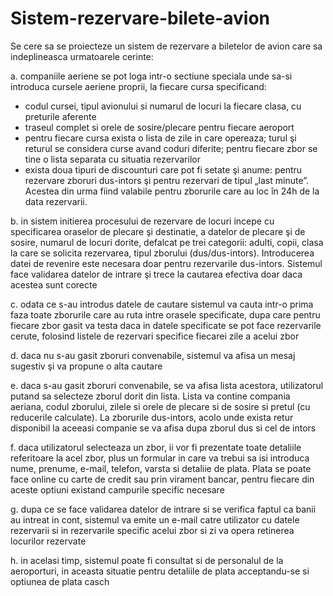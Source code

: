 # Sistem-rezervare-bilete-avion

Se cere sa se proiecteze un sistem de rezervare a biletelor de avion care sa indeplineasca urmatoarele cerinte:

a.  companiile aeriene se pot loga intr-o sectiune speciala unde sa-si introduca cursele aeriene proprii, la fiecare cursa specificand:
  - codul cursei, tipul avionului si numarul de locuri la fiecare clasa, cu preturile aferente
  - traseul complet si orele de sosire/plecare pentru fiecare aeroport
  - pentru fiecare cursa exista o lista de zile in care opereaza; turul şi returul se considera curse avand coduri diferite; pentru fiecare zbor se tine o lista separata            cu situatia rezervarilor
  - exista doua tipuri de discounturi care pot fi setate şi anume: pentru rezervare zboruri dus-intors şi pentru rezervari de tipul „last minute”. Acestea din urma fiind            valabile pentru zborurile care au loc în 24h de la data rezervarii.

b.  in sistem initierea procesului de rezervare de locuri incepe cu specificarea oraselor de plecare şi destinatie, a datelor de plecare şi de sosire, numarul de locuri dorite, defalcat pe trei categorii: adulti, copii, clasa la care se solicita rezervarea, tipul zborului (dus/dus-intors). Introducerea datei de revenire este necesara doar pentru rezervarile dus-intors. Sistemul face validarea datelor de intrare şi trece la cautarea efectiva doar daca acestea sunt corecte

c.  odata ce s-au introdus datele de cautare sistemul va cauta intr-o prima faza toate zborurile care au ruta intre orasele specificate, dupa care pentru fiecare zbor gasit va testa daca in datele specificate se pot face rezervarile cerute, folosind listele de rezervari specifice fiecarei zile a acelui zbor

d.  daca nu s-au gasit zboruri convenabile, sistemul va afisa un mesaj sugestiv şi va propune o alta cautare

e.  daca s-au gasit zboruri convenabile, se va afisa lista acestora, utilizatorul putand sa selecteze zborul dorit din lista. Lista va contine compania aeriana, codul zborului, zilele si orele de plecare si de sosire si pretul (cu reducerile calculate). La zborurile dus-intors, acolo unde exista retur disponibil la aceeasi companie se va afisa dupa zborul dus si cel de intors

f.  daca utilizatorul selecteaza un zbor, ii vor fi prezentate toate detaliile referitoare la acel zbor, plus un formular in care va trebui sa isi introduca nume, prenume, e-mail, telefon, varsta si detaliie de plata. Plata se poate face online cu carte de credit sau prin virament bancar, pentru fiecare din aceste optiuni existand campurile specific necesare

g.  dupa ce se face validarea datelor de intrare si se verifica faptul ca banii au intreat in cont, sistemul va emite un e-mail catre utilizator cu datele rezervarii si in rezervarile specific acelui zbor si zi va opera retinerea locurilor rezervate

h.  in acelasi timp, sistemul poate fi consultat si de personalul de la aeroporturi, in aceasta situatie pentru detaliile de plata acceptandu-se si optiunea de plata casch
